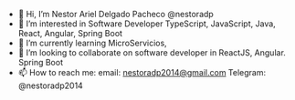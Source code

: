 - 👋 Hi, I’m Nestor Ariel Delgado Pacheco @nestoradp
- 👀 I’m interested in Software Developer TypeScript, JavaScript, Java, React, Angular, Spring Boot
- 🌱 I’m currently learning MicroServicios, 
- 💞️ I’m looking to collaborate on  software developer in ReactJS, Angular. Spring Boot
- 📫 How to reach me:
email: nestoradp2014@gmail.com
Telegram: @nestoradp2014

<!---
nestoradp/nestoradp is a ✨ special ✨ repository because its `README.md` (this file) appears on your GitHub profile.
You can click the Preview link to take a look at your changes.
--->
